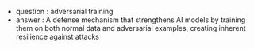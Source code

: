 - question : adversarial training
- answer : A defense mechanism that strengthens AI models by training them on both normal data and adversarial examples, creating inherent resilience against attacks